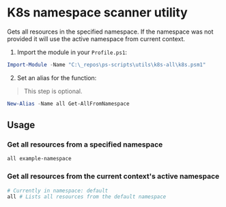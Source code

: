 # K8s namespace scanner utility

Gets all resources in the specified namespace. If the namespace was not provided it will use the active namespace from current context.

1. Import the module in your `Profile.ps1`:

```PowerShell
Import-Module -Name "C:\_repos\ps-scripts\utils\k8s-all\k8s.psm1"
```

2. Set an alias for the function:

> This step is optional.

```PowerShell
New-Alias -Name all Get-AllFromNamespace
```

## Usage

### Get all resources from a specified namespace

```PowerShell
all example-namespace
```

### Get all resources from the current context's active namespace

```PowerShell
# Currently in namespace: default
all # Lists all resources from the default namespace
```